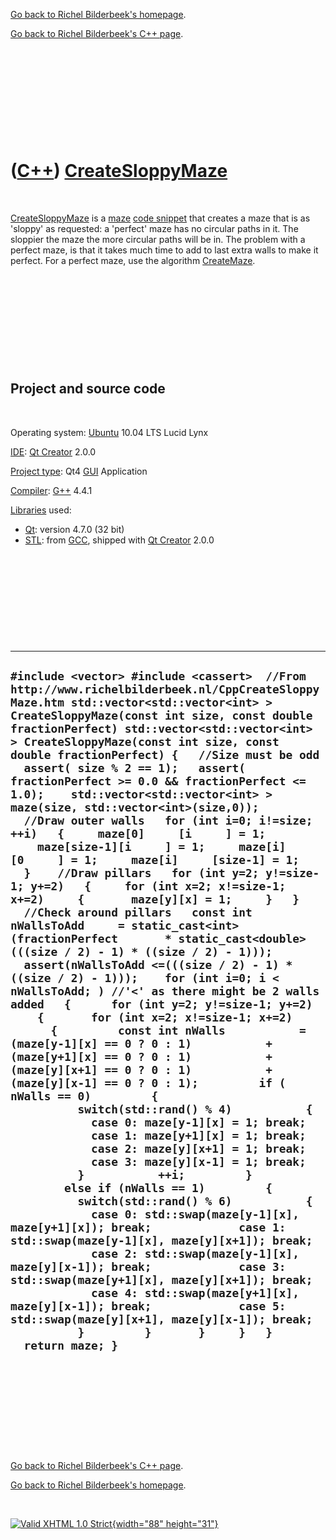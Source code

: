 [Go back to Richel Bilderbeek's homepage](index.htm).

[Go back to Richel Bilderbeek's C++ page](Cpp.htm).

 

 

 

 

 

([C++](Cpp.htm)) [CreateSloppyMaze](CppCreateSloppyMaze.htm)
============================================================

 

[CreateSloppyMaze](CppCreateSloppyMaze.htm) is a [maze](CppMaze.htm)
[code snippet](CppCodeSnippets.htm) that creates a maze that is as
'sloppy' as requested: a 'perfect' maze has no circular paths in it. The
sloppier the maze the more circular paths will be in. The problem with a
perfect maze, is that it takes much time to add to last extra walls to
make it perfect. For a perfect maze, use the algorithm
[CreateMaze](CppCreateMaze.htm).

 

 

 

 

 

Project and source code
-----------------------

 

Operating system: [Ubuntu](http://www.ubuntu.com) 10.04 LTS Lucid Lynx

[IDE](CppIde.htm): [Qt Creator](CppQt.htm) 2.0.0

[Project type](CppQtProjectType.htm): Qt4 [GUI](CppGui.htm) Application

[Compiler](CppCompiler.htm): [G++](CppGpp.htm) 4.4.1

[Libraries](CppLibrary.htm) used:

-   [Qt](CppQt.htm): version 4.7.0 (32 bit)
-   [STL](CppStl.htm): from [GCC](CppGcc.htm), shipped with [Qt
    Creator](CppQt.htm) 2.0.0

 

 

 

 

 

  -------------------------------------------------------------------------------------------------------------------------------------------------------------------------------------------------------------------------------------------------------------------------------------------------------------------------------------------------------------------------------------------------------------------------------------------------------------------------------------------------------------------------------------------------------------------------------------------------------------------------------------------------------------------------------------------------------------------------------------------------------------------------------------------------------------------------------------------------------------------------------------------------------------------------------------------------------------------------------------------------------------------------------------------------------------------------------------------------------------------------------------------------------------------------------------------------------------------------------------------------------------------------------------------------------------------------------------------------------------------------------------------------------------------------------------------------------------------------------------------------------------------------------------------------------------------------------------------------------------------------------------------------------------------------------------------------------------------------------------------------------------------------------------------------------------------------------------------------------------------------------------------------------------------------------------------------------------------------------------------------------------------------------------------------------------------------------------------------------------------------------------------------------------------------------------------------------------------------------------------------------------------------------
  ` #include <vector> #include <cassert>  //From http://www.richelbilderbeek.nl/CppCreateSloppyMaze.htm std::vector<std::vector<int> > CreateSloppyMaze(const int size, const double fractionPerfect) std::vector<std::vector<int> > CreateSloppyMaze(const int size, const double fractionPerfect) {   //Size must be odd   assert( size % 2 == 1);   assert( fractionPerfect >= 0.0 && fractionPerfect <= 1.0);    std::vector<std::vector<int> > maze(size, std::vector<int>(size,0));    //Draw outer walls   for (int i=0; i!=size; ++i)   {     maze[0]     [i     ] = 1;     maze[size-1][i     ] = 1;     maze[i]     [0     ] = 1;     maze[i]     [size-1] = 1;   }    //Draw pillars   for (int y=2; y!=size-1; y+=2)   {     for (int x=2; x!=size-1; x+=2)     {       maze[y][x] = 1;     }   }    //Check around pillars   const int nWallsToAdd     = static_cast<int>(fractionPerfect       * static_cast<double>(((size / 2) - 1) * ((size / 2) - 1)));   assert(nWallsToAdd <=(((size / 2) - 1) * ((size / 2) - 1)));    for (int i=0; i < nWallsToAdd; ) //'<' as there might be 2 walls added   {      for (int y=2; y!=size-1; y+=2)     {       for (int x=2; x!=size-1; x+=2)       {         const int nWalls           = (maze[y-1][x] == 0 ? 0 : 1)           + (maze[y+1][x] == 0 ? 0 : 1)           + (maze[y][x+1] == 0 ? 0 : 1)           + (maze[y][x-1] == 0 ? 0 : 1);         if ( nWalls == 0)         {           switch(std::rand() % 4)           {             case 0: maze[y-1][x] = 1; break;             case 1: maze[y+1][x] = 1; break;             case 2: maze[y][x+1] = 1; break;             case 3: maze[y][x-1] = 1; break;           }           ++i;         }         else if (nWalls == 1)         {           switch(std::rand() % 6)           {             case 0: std::swap(maze[y-1][x], maze[y+1][x]); break;             case 1: std::swap(maze[y-1][x], maze[y][x+1]); break;             case 2: std::swap(maze[y-1][x], maze[y][x-1]); break;             case 3: std::swap(maze[y+1][x], maze[y][x+1]); break;             case 4: std::swap(maze[y+1][x], maze[y][x-1]); break;             case 5: std::swap(maze[y][x+1], maze[y][x-1]); break;           }         }       }     }   }   return maze; } `
  -------------------------------------------------------------------------------------------------------------------------------------------------------------------------------------------------------------------------------------------------------------------------------------------------------------------------------------------------------------------------------------------------------------------------------------------------------------------------------------------------------------------------------------------------------------------------------------------------------------------------------------------------------------------------------------------------------------------------------------------------------------------------------------------------------------------------------------------------------------------------------------------------------------------------------------------------------------------------------------------------------------------------------------------------------------------------------------------------------------------------------------------------------------------------------------------------------------------------------------------------------------------------------------------------------------------------------------------------------------------------------------------------------------------------------------------------------------------------------------------------------------------------------------------------------------------------------------------------------------------------------------------------------------------------------------------------------------------------------------------------------------------------------------------------------------------------------------------------------------------------------------------------------------------------------------------------------------------------------------------------------------------------------------------------------------------------------------------------------------------------------------------------------------------------------------------------------------------------------------------------------------------------------

 

 

 

 

 

[Go back to Richel Bilderbeek's C++ page](Cpp.htm).

[Go back to Richel Bilderbeek's homepage](index.htm).

 

[![Valid XHTML 1.0 Strict](valid-xhtml10.png){width="88"
height="31"}](http://validator.w3.org/check?uri=referer)
